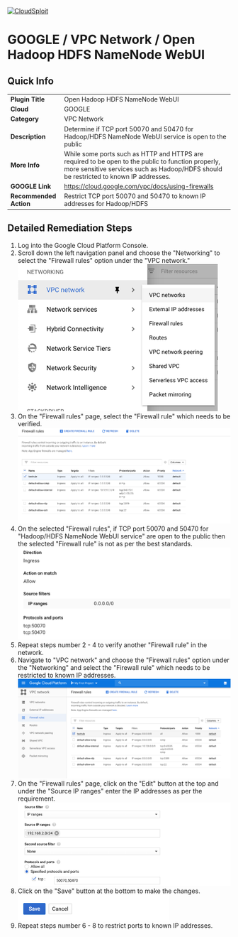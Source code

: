 [![CloudSploit](https://cloudsploit.com/img/logo-new-big-text-100.png "CloudSploit")](https://cloudsploit.com)

# GOOGLE / VPC Network / Open Hadoop HDFS NameNode WebUI

## Quick Info

| | |
|-|-|
| **Plugin Title** | Open Hadoop HDFS NameNode WebUI |
| **Cloud** | GOOGLE |
| **Category** | VPC Network |
| **Description** | Determine if TCP port 50070 and 50470 for Hadoop/HDFS NameNode WebUI service is open to the public |
| **More Info** | While some ports such as HTTP and HTTPS are required to be open to the public to function properly, more sensitive services such as Hadoop/HDFS should be restricted to known IP addresses. |
| **GOOGLE Link** | https://cloud.google.com/vpc/docs/using-firewalls |
| **Recommended Action** | Restrict TCP port 50070 and 50470 to known IP addresses for Hadoop/HDFS |

## Detailed Remediation Steps
1. Log into the Google Cloud Platform Console.
2. Scroll down the left navigation panel and choose the "Networking" to select the "Firewall rules" option under the "VPC network."</br> <img src="/resources/google/vpcnetwork/open-hadoop-hdfs-namenode-webui/step2.png"/>
3. On the "Firewall rules" page, select the "Firewall rule" which needs to be verified. </br> <img src="/resources/google/vpcnetwork/open-hadoop-hdfs-namenode-webui/step3.png"/>
4. On the selected "Firewall rules", if TCP port 50070 and 50470 for "Hadoop/HDFS NameNode WebUI service" are open to the public then the selected "Firewall rule" is not as per the best standards. </br> <img src="/resources/google/vpcnetwork/open-hadoop-hdfs-namenode-webui/step4.png"/>
5. Repeat steps number 2 - 4 to verify another "Firewall rule" in the network.</br>
6. Navigate to "VPC network" and choose the "Firewall rules" option under the "Networking" and select the "Firewall rule" which needs to be restricted to known IP addresses.</br> <img src="/resources/google/vpcnetwork/open-hadoop-hdfs-namenode-webui/step6.png"/>
7. On the "Firewall rules" page, click on the "Edit" button at the top and under the "Source IP ranges" enter the IP addresses as per the requirement.</br> <img src="/resources/google/vpcnetwork/open-hadoop-hdfs-namenode-webui/step7.png"/>
8. Click on the "Save" button at the bottom to make the changes.</br> <img src="/resources/google/vpcnetwork/open-hadoop-hdfs-namenode-webui/step8.png"/>
9. Repeat steps number 6 - 8 to restrict ports to known IP addresses.</br> 
